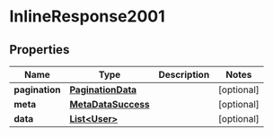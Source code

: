 

# InlineResponse2001

## Properties

Name | Type | Description | Notes
------------ | ------------- | ------------- | -------------
**pagination** | [**PaginationData**](PaginationData.md) |  |  [optional]
**meta** | [**MetaDataSuccess**](MetaDataSuccess.md) |  |  [optional]
**data** | [**List&lt;User&gt;**](User.md) |  |  [optional]



